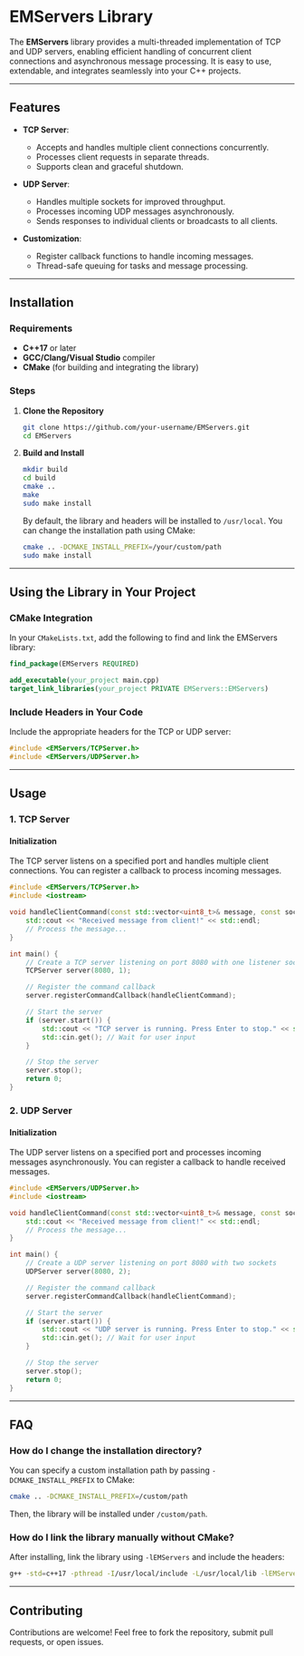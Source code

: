 # **EMServers Library**

The **EMServers** library provides a multi-threaded implementation of TCP and UDP servers, enabling efficient handling of concurrent client connections and asynchronous message processing. It is easy to use, extendable, and integrates seamlessly into your C++ projects.

---

## **Features**

- **TCP Server**:

  - Accepts and handles multiple client connections concurrently.
  - Processes client requests in separate threads.
  - Supports clean and graceful shutdown.

- **UDP Server**:

  - Handles multiple sockets for improved throughput.
  - Processes incoming UDP messages asynchronously.
  - Sends responses to individual clients or broadcasts to all clients.

- **Customization**:

  - Register callback functions to handle incoming messages.
  - Thread-safe queuing for tasks and message processing.

---

## **Installation**

### **Requirements**

- **C++17** or later
- **GCC/Clang/Visual Studio** compiler
- **CMake** (for building and integrating the library)

### **Steps**

1. **Clone the Repository**

   ```bash
   git clone https://github.com/your-username/EMServers.git
   cd EMServers
   ```

2. **Build and Install**

   ```bash
   mkdir build
   cd build
   cmake ..
   make
   sudo make install
   ```

   By default, the library and headers will be installed to `/usr/local`. You can change the installation path using CMake:

   ```bash
   cmake .. -DCMAKE_INSTALL_PREFIX=/your/custom/path
   sudo make install
   ```

---

## **Using the Library in Your Project**

### **CMake Integration**

In your `CMakeLists.txt`, add the following to find and link the EMServers library:

```cmake
find_package(EMServers REQUIRED)

add_executable(your_project main.cpp)
target_link_libraries(your_project PRIVATE EMServers::EMServers)
```

### **Include Headers in Your Code**

Include the appropriate headers for the TCP or UDP server:

```cpp
#include <EMServers/TCPServer.h>
#include <EMServers/UDPServer.h>
```

---

## **Usage**

### **1. TCP Server**

#### Initialization

The TCP server listens on a specified port and handles multiple client connections. You can register a callback to process incoming messages.

```cpp
#include <EMServers/TCPServer.h>
#include <iostream>

void handleClientCommand(const std::vector<uint8_t>& message, const sockaddr_in& clientAddr) {
    std::cout << "Received message from client!" << std::endl;
    // Process the message...
}

int main() {
    // Create a TCP server listening on port 8080 with one listener socket
    TCPServer server(8080, 1);

    // Register the command callback
    server.registerCommandCallback(handleClientCommand);

    // Start the server
    if (server.start()) {
        std::cout << "TCP server is running. Press Enter to stop." << std::endl;
        std::cin.get(); // Wait for user input
    }

    // Stop the server
    server.stop();
    return 0;
}
```

### **2. UDP Server**

#### Initialization

The UDP server listens on a specified port and processes incoming messages asynchronously. You can register a callback to handle received messages.

```cpp
#include <EMServers/UDPServer.h>
#include <iostream>

void handleClientCommand(const std::vector<uint8_t>& message, const sockaddr_in& clientAddr) {
    std::cout << "Received message from client!" << std::endl;
    // Process the message...
}

int main() {
    // Create a UDP server listening on port 8080 with two sockets
    UDPServer server(8080, 2);

    // Register the command callback
    server.registerCommandCallback(handleClientCommand);

    // Start the server
    if (server.start()) {
        std::cout << "UDP server is running. Press Enter to stop." << std::endl;
        std::cin.get(); // Wait for user input
    }

    // Stop the server
    server.stop();
    return 0;
}
```

---

## **FAQ**

### How do I change the installation directory?

You can specify a custom installation path by passing `-DCMAKE_INSTALL_PREFIX` to CMake:

```bash
cmake .. -DCMAKE_INSTALL_PREFIX=/custom/path
```

Then, the library will be installed under `/custom/path`.

### How do I link the library manually without CMake?

After installing, link the library using `-lEMServers` and include the headers:

```bash
g++ -std=c++17 -pthread -I/usr/local/include -L/usr/local/lib -lEMServers main.cpp -o main
```

---

## **Contributing**

Contributions are welcome! Feel free to fork the repository, submit pull requests, or open issues.
